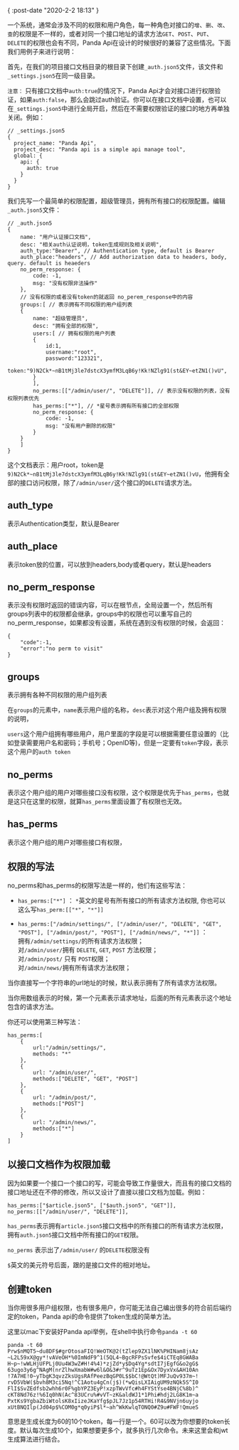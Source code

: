 {
    :post-date "2020-2-2 18:13"
}

一个系统，通常会涉及不同的权限和用户角色，每一种角色对接口的`增`、`删`、`改`、`查`的权限是不一样的，或者对同一个接口地址的请求方法`GET`、`POST`、`PUT`、`DELETE`的权限也会有不同，Panda Api在设计的时候很好的兼容了这些情况。下面我们用例子来进行说明：

首先，在我们的项目接口文档目录的根目录下创建`_auth.json5`文件，该文件和`_settings.json5`在同一级目录。

`注意：` 只有接口文档中`auth:true`的情况下，Panda Api才会对接口进行权限验证，如果`auth:false`，那么会跳过auth验证。你可以在接口文档中设置，也可以在`_settings.json5`中进行全局开启，然后在不需要权限验证的接口的地方再单独关闭。例如：

```.language-json5
// _settings.json5
{
  project_name: "Panda Api",
  project_desc: "Panda api is a simple api manage tool",
  global: {
    api: {
      auth: true
    }
  }
}
```

我们先写一个最简单的权限配置，超级管理员，拥有所有接口的权限配置。编辑`_auth.json5`文件：
```.language-json5
// _auth.json5
{
    name: "用户认证接口文档",
    desc: "相关auth认证说明，token生成规则及相关说明",
    auth_type:"Bearer", // Authentication type, default is Bearer
    auth_place:"headers", // Add authorization data to headers, body, query. default is heaeders
    no_perm_response: {
        code: -1,
        msg: "没有权限非法操作"
    },
    // 没有权限的或者没有token的就返回 no_perem_response中的内容
    groups:[ // 表示拥有不同权限的用户组列表
    {
        name: "超级管理员",
        desc: "拥有全部的权限",
        users:[ // 拥有权限的用户列表
        {
            id:1,
            username:"root",
            password:"123321",
            token:"9)N2Ck*~nB1tMj3le7dstcX3ymfM3LqB6y!Kk!NZlg91(st&EY~etZN1()vU",
        }
        ],
        no_perms:[["/admin/user/", "DELETE"]], // 表示没有权限的列表，没有权限列表优先
        has_perms:["*"], // *星号表示拥有所有接口的全部权限
        no_perm_response: {
            code: -1,
            msg: "没有用户删除的权限"
        }
    }
    ]
}
```
这个文档表示：用户root，token是`9)N2Ck*~nB1tMj3le7dstcX3ymfM3LqB6y!Kk!NZlg91(st&EY~etZN1()vU`，他拥有全部的接口访问权限，除了`/admin/user/`这个接口的`DELETE`请求方法。



## auth_type
表示Authentication类型，默认是Bearer

## auth_place 
表示token放的位置，可以放到headers,body或者query，默认是headers

## no_perm_response
表示没有权限时返回的错误内容，可以在根节点，全局设置一个，然后所有groups列表中的权限都会继承，groups中的权限也可以重写自己的no_perm_response，如果都没有设置，系统在遇到没有权限的时候，会返回：
```.language-json
{
    "code":-1,
    "error":"no perm to visit"
}
```

## groups
表示拥有各种不同权限的用户组列表

在`groups`的元素中，`name`表示用户组的名称，`desc`表示对这个用户组及拥有权限的说明，

`users`这个用户组拥有哪些用户，用户里面的字段是可以根据需要任意设置的（比如登录需要用户名和密码；手机号；OpenID等)，但是一定要有`token`字段，表示这个用户的`auth token`


## no_perms
表示这个用户组的用户对哪些接口没有权限，这个权限是优先于`has_perms`，也就是这只在这里的权限，就算`has_perms`里面设置了有权限也无效。

## has_perms
表示这个用户组的用户对哪些接口有权限，

## 权限的写法
no_perms和has_perms的权限写法是一样的，他们有这些写法：

- `has_perms:["*"]`   ： 
`*`英文的星号有所有接口的所有请求方法权限, 你也可以这么写`has_perm:[["*", "*"]]`

- `has_perms:["/admin/settings/", ["/admin/user/", "DELETE", "GET", "POST"], ["/admin/post/", "POST"], ["/admin/news/", "*"]]`   ：  
拥有`/admin/settings/`的所有请求方法权限；    
对`/admin/user/`拥有 `DELETE`, `GET`, `POST` 方法权限；    
对`/admin/post/` 只有 `POST`权限；   
对`/admin/news/`拥有所有请求方法权限；


当你直接写一个字符串的url地址的时候，默认表示拥有了所有请求方法权限。

当你用数组表示的时候，第一个元素表示请求地址，后面的所有元素表示这个地址包含的请求方法。

你还可以使用第三种写法：

```.language-json
has_perms:[
    {
        url:"/admin/settings/",
        methods: "*"
    },
    {
        url: "/admin/user/",
        methods:["DELETE", "GET", "POST"]
    },
    {
        url: "/admin/post/",
        methods:["POST"]
    },
    {
        url: "/admin/news/",
        methods:["*"]
    }
]

```

## 以接口文档作为权限加载
因为如果要一个接口一个接口的写，可能会导致工作量很大，而且有的接口文档的接口地址还在不停的修改，所以又设计了直接以接口文档为加载。例如：

```.language-json5
has_perms:["$article.json5", ["$auth.json5", "GET"]],
no_perms:[["/admin/user/", "DELETE"]],
```

`has_perms`表示拥有`article.json5`接口文档中的所有接口的所有请求方法权限，拥有`auth.json5`接口文档中所有接口的`GET`权限。

`no_perms` 表示出了`/admin/user/` 的`DELETE`权限没有

`$`英文的美元符号后面，跟的是接口文件的相对地址。

## 创建token
当你用很多用户组权限，也有很多用户，你可能无法自己编出很多的符合前后端约定的token，Panda api的命令提供了token生成的简单方法。

这里以mac下安装好Panda api举例，在shell中执行命令`panda -t 60`

```.language-shell
panda -t 60
Prw$nMQT5~du8DF$#grOtosaFIQ!WeOTK@2(tZlep9ZX1lNK%PHINam8jsAz
~L2L59xX@gy*!vAVeOH*%0ImNdF9^1(5QL4~BgcRFPsSvfe$4iCTEq8GWABa
H~p~!wWLHjUFPLj0Uu4W3wZ#H!4%4)*zjZd*y$Dq4Yg*sdtI7jEgfG&o2gG$
63ugo3y6g^NAgM(nrZlhwXmabW#w6l&O&3#r^9uTz1Ep&Ox7DyxVx&AH10An
!7A7HE!0~yTbgK3qvzZksUgsRAfPeezBqGP0L$$bC!@WtQt)MFJuQv937m~!
rvD5VbW($bvh8M3ci5Nq!^C1Aotu4gCn(j$)(*wQisLXIAigUM9zNQk5S^I0
FlI$SvZEdfsb2whh6r0F%gbYPZ3EyP!xzpTWvVfc#h4FYStYse4BNjC%8b)^
cKT8Nd76z!%6Iq0hN(Ac^83UCru%#vVT~zK&aldWJ1*1Phi#hdj2LG8K1m~a
PxtKs9YgbaZbiWtolsK8xIizeJKaYfg$pJL7Jz1p54RTHi!R4&9NVjn6uyjo
xUtBNQIlp(Jd04p$%COM0g*q0yiP$l*~ah^WkKwlqTONQ0#Z9u#FWF!QmueS
```

意思是生成长度为60的10个token，每一行是一个。60可以改为你想要的token长度。默认每次生成10个，如果想要更多个，就多执行几次命令。未来这里会和jwt生成算法进行结合。